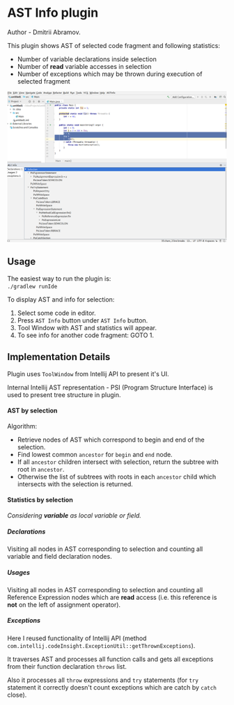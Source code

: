 # AST Info plugin

Author - Dmitrii Abramov.

This plugin shows AST of selected code fragment and following statistics:

- Number of variable declarations inside selection
- Number of **read** variable accesses in selection
- Number of exceptions which may be thrown during execution of selected fragment

![screenshot](images/screenshot.png)

## Usage

The easiest way to run the plugin is:  
`./gradlew runIde`

To display AST and info for selection:

1. Select some code in editor.
2. Press `AST Info` button under `AST Info` button.
3. Tool Window with AST and statistics will appear.
4. To see info for another code fragment: GOTO 1.

## Implementation Details

Plugin uses `ToolWindow` from Intellij API to present it's UI.

Internal Intellij AST representation - PSI (Program Structure Interface) is used to present tree structure in plugin.

#### AST by selection

Algorithm:

- Retrieve nodes of AST which correspond to begin and end of the selection.
- Find lowest common `ancestor` for `begin` and  `end` node.
- If all `ancestor` children intersect with selection, return the subtree with root in `ancestor`.
- Otherwise the list of subtrees with roots in each `ancestor` child which intersects with the selection is returned. 

#### Statistics by selection

_Considering **variable** as local variable or field._

##### Declarations

Visiting all nodes in AST corresponding to selection and counting all variable and field declaration nodes.

##### Usages

Visiting all nodes in AST corresponding to selection 
and counting all Reference Expression nodes which are **read** access 
(i.e. this reference is **not** on the left of assignment operator).

##### Exceptions

Here I reused functionality of Intellij API (method `com.intellij.codeInsight.ExceptionUtil::getThrownExceptions`). 

It traverses AST and processes all function calls and gets all exceptions from their function declaration `throws` list. 

Also it processes all `throw` expressions and `try` statements (for `try` statement it correctly doesn't count exceptions which are catch by `catch` close).
